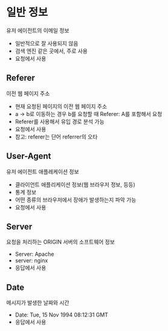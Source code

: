# 일반 정보

유저 에이전트의 이메일 정보

- 일반적으로 잘 사용되지 않음
- 검색 엔진 같은 곳에서, 주로 사용
- 요청에서 사용

## Referer

이전 웹 페이지 주소

- 현재 요청된 페이지의 이전 웹 페이지 주소
- a → b로 이동하는 경우 b를 요청할 때 Referer: A를 포함해서 요청
- Referer를 사용해서 유입 경로 분석 가능
- 요청에서 사용
- 참고: referer는 단어 referrer의 오타

## User-Agent

유저 에이전트 애플레케이션 정보

- 클라이언트 애플리케이션 정보(웹 브라우저 정보, 등등)
- 통계 정보
- 어떤 종류의 브라우저에서 장애가 발생하는지 파악 가능
- 요청에서 사용

## Server

요청을 처리하는 ORIGIN 서버의 소프트웨어 정보

- Server: Apache
- server: nginx
- 응답에서 사용

## Date

메시지가 발생한 날짜와 시간

- Date: Tue, 15 Nov 1994 08:12:31 GMT
- 응답에서 사용